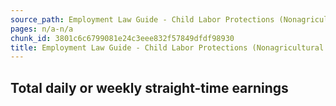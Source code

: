 ```yaml
---
source_path: Employment Law Guide - Child Labor Protections (Nonagricultural Work).md
pages: n/a-n/a
chunk_id: 3801c6c6799081e24c3eee832f57849dfdf98930
title: Employment Law Guide - Child Labor Protections (Nonagricultural Work)
---
```

## Total daily or weekly straight-time earnings
